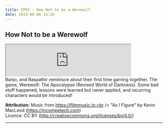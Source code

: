 ```yaml
---
title: EP02 - How Not to be a Werewolf
date: 2019-06-06 13:26
---
```


## How Not to be a Werewolf
<iframe src="https://anchor.fm/letthediceroll/embed/episodes/EP02---How-Not-to-be-a-Werewolf-e490ua" height="102px" width="400px" frameborder="1" scrolling="no"></iframe>

<br />
Banjo, and Raspathir reminisce about their first time gaming together.  The game, Werewolf: The Apocalypse (Revised World of Darkness).  Some bad stuff happened, lessons were learned but never applied, and recurring characters would be introduced!

<strong>Attribution:</strong>
Music from https://filmmusic.io:<br />
"As I Figure" by Kevin MacLeod (https://incompetech.com)<br />
Licence: CC BY (http://creativecommons.org/licenses/by/4.0/)

***
